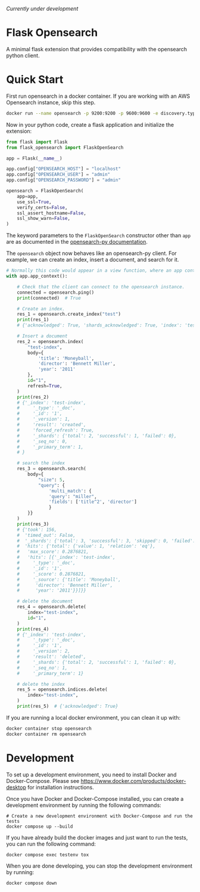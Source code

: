 *Currently under development*

# Flask Opensearch

A minimal flask extension that provides compatibility with the opensearch python client.

# Quick Start

First run opensearch in a docker container. If you are working with an AWS Opensearch instance, skip this step.

```bash
docker run --name opensearch -p 9200:9200 -p 9600:9600 -e discovery.type=single-node opensearchproject/opensearch:1.0.0
```

Now in your python code, create a flask application and initialize the extension:

```python
from flask import Flask
from flask_opensearch import FlaskOpenSearch

app = Flask(__name__)

app.config["OPENSEARCH_HOST"] = "localhost"
app.config["OPENSEARCH_USER"] = "admin"
app.config["OPENSEARCH_PASSWORD"] = "admin"

opensearch = FlaskOpenSearch(
    app=app,
    use_ssl=True,
    verify_certs=False,
    ssl_assert_hostname=False,
    ssl_show_warn=False,
)
```

The keyword parameters to the `FlaskOpenSearch` constructor other than `app` are as documented in the [opensearch-py documentation](https://github.com/opensearch-project/opensearch-py).


The `opensearch` object now behaves like an opensearch-py client. For example, we can create an index, insert a document, and search for it.

```python
# Normally this code would appear in a view function, where an app context is already pushed.
with app.app_context():

    # Check that the client can connect to the opensearch instance.
    connected = opensearch.ping()
    print(connected)  # True

    # Create an index.
    res_1 = opensearch.create_index("test")
    print(res_1)
    # {'acknowledged': True, 'shards_acknowledged': True, 'index': 'test-index'}

    # Insert a document
    res_2 = opensearch.index(
        "test-index",
        body={
            'title': 'Moneyball',
            'director': 'Bennett Miller',
            'year': '2011'
        },
        id="1",
        refresh=True,
    )
    print(res_2)
    # {'_index': 'test-index',
    #     '_type': '_doc',
    #     '_id': '1',
    #     '_version': 1,
    #     'result': 'created',
    #     'forced_refresh': True,
    #     '_shards': {'total': 2, 'successful': 1, 'failed': 0},
    #     '_seq_no': 0,
    #     '_primary_term': 1,
    # }

    # search the index
    res_3 = opensearch.search(
        body={
            "size": 5,
            "query": {
                'multi_match': {
                'query': "miller",
                'fields': ['title^2', 'director']
                }
        }}
    )
    print(res_3)
    # {'took': 156,
    #  'timed_out': False,
    #  '_shards': {'total': 3, 'successful': 3, 'skipped': 0, 'failed': 0},
    #  'hits': {'total': {'value': 1, 'relation': 'eq'},
    #   'max_score': 0.2876821,
    #   'hits': [{'_index': 'test-index',
    #     '_type': '_doc',
    #     '_id': '1',
    #     '_score': 0.2876821,
    #     '_source': {'title': 'Moneyball',
    #      'director': 'Bennett Miller',
    #      'year': '2011'}}]}}

    # delete the document
    res_4 = opensearch.delete(
        index="test-index",
        id="1",
    )
    print(res_4)
    # {'_index': 'test-index',
    #     '_type': '_doc',
    #     '_id': '1',
    #     '_version': 2,
    #     'result': 'deleted',
    #     '_shards': {'total': 2, 'successful': 1, 'failed': 0},
    #     '_seq_no': 1,
    #     '_primary_term': 1}

    # delete the index
    res_5 = opensearch.indices.delete(
        index="test-index",
    )
    print(res_5)  # {'acknowledged': True}

```

If you are running a local docker environment, you can clean it up with:

```bash
docker container stop opensearch
docker container rm opensearch
```

# Development

To set up a development environment, you need to install Docker and Docker-Compose. Please see https://www.docker.com/products/docker-desktop for installation instructions.

Once you have Docker and Docker-Compose installed, you can create a development environment by running the following commands:

```
# Create a new development environment with Docker-Compose and run the tests
docker compose up --build
```

If you have already build the docker images and just want to run the tests, you can run the following command:

```
docker compose exec testenv tox
```


When you are done developing, you can stop the development environment by running:

```
docker compose down
```